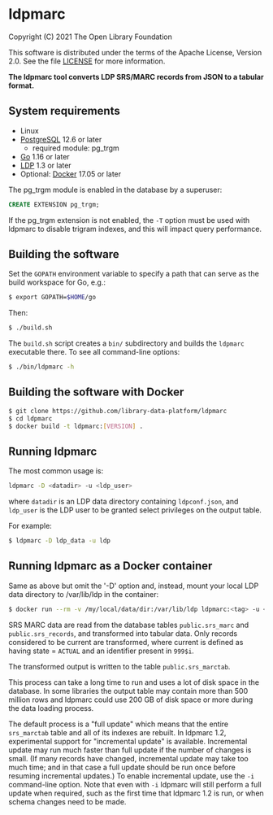 ldpmarc
=======

Copyright (C) 2021 The Open Library Foundation  

This software is distributed under the terms of the Apache License, 
Version 2.0.  See the file [LICENSE](LICENSE) for more information.


__The ldpmarc tool converts LDP SRS/MARC records from JSON to a 
tabular format.__


System requirements
-------------------

* Linux
* [PostgreSQL](https://www.postgresql.org/) 12.6 or later
  * required module: pg_trgm
* [Go](https://golang.org/) 1.16 or later
* [LDP](https://github.com/library-data-platform/ldp) 1.3 or later
* Optional: [Docker](https://docker.com) 17.05 or later

The pg_trgm module is enabled in the database by a superuser:

```sql
CREATE EXTENSION pg_trgm;
```

If the pg_trgm extension is not enabled, the `-T` option must be used
with ldpmarc to disable trigram indexes, and this will impact query
performance.


Building the software
---------------------

Set the `GOPATH` environment variable to specify a path that can serve 
as the build workspace for Go, e.g.:

```bash
$ export GOPATH=$HOME/go
```

Then:

```bash
$ ./build.sh
```

The `build.sh` script creates a `bin/` subdirectory and builds the
`ldpmarc` executable there.  To see all command-line options:

```bash
$ ./bin/ldpmarc -h
```

Building the software with Docker
---------------------------------

```bash
$ git clone https://github.com/library-data-platform/ldpmarc
$ cd ldpmarc
$ docker build -t ldpmarc:[VERSION] . 
```



Running ldpmarc
---------------

The most common usage is:

```bash
ldpmarc -D <datadir> -u <ldp_user>
```

where `datadir` is an LDP data directory containing `ldpconf.json`,
and `ldp_user` is the LDP user to be granted select privileges on the
output table.

For example:

```bash
$ ldpmarc -D ldp_data -u ldp
```

Running ldpmarc as a Docker container
-------------------------------------

Same as above but omit the '-D' option and, instead, mount your local LDP 
data directory to /var/lib/ldp in the container:

```bash
$ docker run --rm -v /my/local/data/dir:/var/lib/ldp ldpmarc:<tag> -u <ldp_user>
```


SRS MARC data are read from the database tables `public.srs_marc` and
`public.srs_records`, and transformed into tabular data.  Only records
considered to be current are transformed, where current is defined as
having state = `ACTUAL` and an identifier present in `999$i`.

The transformed output is written to the table `public.srs_marctab`.

This process can take a long time to run and uses a lot of disk space
in the database.  In some libraries the output table may contain more
than 500 million rows and ldpmarc could use 200 GB of disk space or
more during the data loading process.

The default process is a "full update" which means that the entire
`srs_marctab` table and all of its indexes are rebuilt.  In ldpmarc
1.2, experimental support for "incremental update" is available.
Incremental update may run much faster than full update if the number
of changes is small.  (If many records have changed, incremental
update may take too much time; and in that case a full update should
be run once before resuming incremental updates.)  To enable
incremental update, use the `-i` command-line option.  Note that even
with `-i` ldpmarc will still perform a full update when required, such
as the first time that ldpmarc 1.2 is run, or when schema changes need
to be made.



